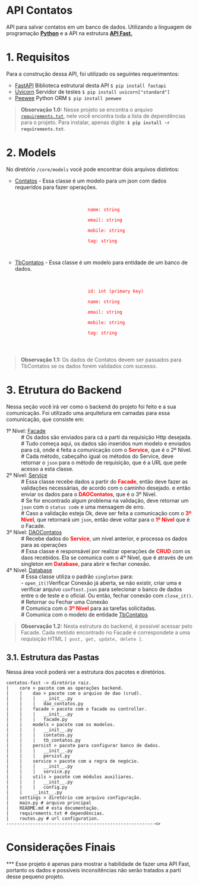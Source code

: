 # API Contatos

API para salvar contatos em um banco de dados. Utilizando a linguagem de programação **[Python](https://python.org)** e a API na estrutura **[API Fast.](https://fastapi.tiangolo.com/)**

<h1>1. Requisitos</h1>

Para a construção dessa API, foi utilizado os seguintes requerimentos:

<ul style="list-style-type: circle">
    <li><a href='https://fastapi.tiangolo.com/' target='_blank'>FastAPI</a> Biblioteca estrutural desta API <code>$ pip install fastapi </code></li>
    <li><a href='https://www.uvicorn.org/' target='_blank'>Uvicorn</a> Servidor de testes <code>$ pip install uvicorn["standard"] </code></li>
    <li><a href='http://docs.peewee-orm.com/en/latest/' target='_blank'>Peewee</a> Python ORM <code>$ pip install peewee </code></li>
</ul>

> **Observação 1.0:** Nesse projeto se encontra o arquivo [```requirements.txt```](requirements.txt), nele você encontra toda a lista de dependências para o projeto. Para instalar, apenas digite: **```$ pip install -r requirements.txt```**.

<h1>2. Models</h1>

<p>
    No diretório <code>/core/models</code> você pode encontrar dois arquivos distintos:
</p>

<ul style="list-style-type: circle">
    <li>
        <a href='/core/models/contatos.py' target='_blank'>Contatos</a>
        - Essa classe é um modelo para um json com dados requeridos para fazer operações.
        <ul style='list-style-type: none'>
            <li>
                <code style='color: #ff0000'>
                    <div>
                        name: string <br>
                        email: string <br>
                        mobile: string <br>
                        tag: string
                    </div>
                </code>
            </li>
        </ul>
    </li>
    <li>
        <a href='/core/models/' target='_blank'>TbContatos</a>
        - Essa classe é um modelo para entidade de um banco de dados.
        <ul style='list-style-type: none'>
            <li>
                <code style='color: #ff0000'>
                    <div>
                        id: int (primary key)<br>
                        name: string <br>
                        email: string <br>
                        mobile: string <br>
                        tag: string
                    </div>
                </code>
            </li>
        </ul>
    </li>
</ul>

> **Observação 1.1:** Os dados de Contatos devem ser passados para TbContatos se os dados forem validados com sucesso.

<h1>3. Etrutura do Backend</h1>

<p>
Nessa seção você irá ver como o backend do projeto foi feito e a sua comunicação. Foi utilizado uma arquitetura em camadas para essa comunicação, que consiste em:
</p>

<dl>
    <dt>
        1º Nível: <a href='/core/facade/facade.py' target='_blank'>Facade</a>
    </dt>
        <dd>
            # Os dados são enviados para cá a parti da requisição   Http desejada.
        </dd>
        <dd>
            # Tudo começa aqui, os dados são inseridos num modelo e enviados para cá, onde é feita a comunicação com o <strong style='color: red'>Service</strong>, que é o 2º Nível.
        </dd>
        <dd>
            # Cada método, cabeçalho igual os métodos do Service, deve retornar o <code>json</code> para o método de requisição, que é a URL que pede acesso a esta classe. 
        </dd>
    <dt>
        2º Nível: 
        <a href='/core/service/service.py' target='_blank'>Service</a>
    </dt>
        <dd>
            # Essa classe recebe dados a partir do <strong style='color: red'>Facade</strong>, então deve fazer as validações necessárias, de acordo com o caminho desejado. e então enviar os dados para o 
            <strong style='color: red'>DAOContatos</strong>, que é o 3º Nível.
        </dd>
        <dd>
            # Se for encontrado algum problema na validação, deve retornar um <code>json</code> com o <code>status code</code> e uma mensagem de erro.
        </dd>
        <dd>
            # Caso a validação esteja Ok, deve ser feita a comunicação com o <strong style='color: #ff0000'>3º Nível</strong>, que retornará um <code>json</code>, então deve voltar para o <strong style='color: #ff0000'>1º Nível</strong> que é o Facade.
        </dd>
    <dt>
        3º Nível: 
        <a href='/core/dao/dao_contatos.py' target='_blank'>DAOContatos</a>
    </dt>
        <dd>
            # Recebe dados do <strong style='color: red'>Service</strong>, um nível anterior, e processa os dados para as operações 
        </dd>
        <dd>
            # Essa classe é responsável por realizar operações de <strong style='color: red'>CRUD</strong> com os daos recebidos. Ela se comunica com o 4º Nível, que é através de um singleton em <strong style='color: red'>Database</strong>, para abrir e fechar conexão.
        </dd>
    <dt>
        4º Nível: 
        <a href='/core/persist/persist.py' target='_blank'>Database</a>
    </dt>
        <dd>
            # Essa classe utiliza o padrão <code>singleton</code> para:
        </dd>
        <dd>
            - <code>open_it()</code>Verificar Conexão já aberta, se não existir, criar uma e verificar arquivo <code>conftest.json</code> para selecionar o banco de dados entre o de teste e o oficial. Ou então, fechar conexão com <code>close_it()</code>.
        </dd>
        <dd>
            # Retornar ou Fechar uma Conexão
        </dd>
        <dd>
            # Comunica com o <strong style='color: red'>3º Nível</strong> para as tarefas solicitadas.
        </dd>
        <dd>
            # Comunica com o modelo de entidade <a href='/core/models/tb_contatos.py' target='_blank'>TbContatos</a>
        </dd>
</dl>

> **Observação 1.2:** Nesta estrutura do backend, é possível acessar pelo Facade. Cada metódo encontrado no Facade é correspondete a uma requisição HTML ```[ post, get, update, delete ]```.

<h2>3.1. Estrutura das Pastas</h2>

<p>
Nessa área você poderá ver a estrutura dos pacotes e diretórios.
</p>

```
contatos-fast -> diretório raiz.
|    core > pacote com as operações backend.
|    |    dao > pacote com o arquivo de dao (crud).
|    |    |   __init__.py
|    |    |   dao_contatos.py
|    |    facade > pacote com o facade ou controller.
|    |    |   __init__.py
|    |    |   facade.py
|    |    models > pacote com os modelos.
|    |    |   __init__.py
|    |    |   contatos.py
|    |    |   tb_contatos.py
|    |    persist > pacote para configurar banco de dados.
|    |    |   __init__.py
|    |    |   persist.py
|    |    service > pacote com a regra de negócio.
|    |    |   __init__.py
|    |    |   service.py
|    |    utils > pacote com módulos auxiliares.
|    |    |   __init__.py
|    |    |   config.py
|    |    __init__.py
|    settings > diretório com arquivo configuração.
|    main.py # arquivo principal
|    README.md # esta documentação.
|    requirements.txt # dependências.
|    routes.py # url configuration.
--------------------------------------------------------<>
```

<h1>
Considerações Finais
</h1>

<p>
***
Esse projeto é apenas para mostrar a habilidade de fazer uma API Fast, portanto os dados e possíveis inconsitências não serão tratados a parti desse pequeno projeto.
</p>
